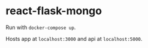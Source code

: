 # react-flask-mongo

Run with `docker-compose up`.

Hosts app at `localhost:3000` and api at `localhost:5000`.
